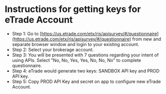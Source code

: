 # Instructions for getting keys for eTrade Account
 - Step 1: Go to [https://us.etrade.com/etx/ris/apisurvey/#/questionnaire](https://us.etrade.com/etx/ris/apisurvey/#/questionnaire) from new and separate browser window and login to your existing account.
 - Step 2: Select your brokerage account.
 - Step 3: You will be presented with 7 questions regarding your intent of using APIs. Select "No, No, Yes, Yes, No, No, No" to complete questionnaire.
 - Step 4: eTrade would generate two keys: SANDBOX API key and PROD API key.
 - Step 5: Copy PROD API Key and secret on app to configure new eTrade Account.
